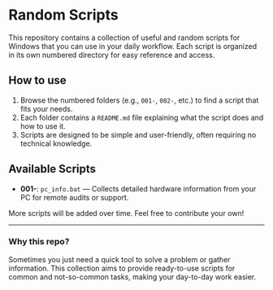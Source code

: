 # Random Scripts

This repository contains a collection of useful and random scripts for Windows that you can use in your daily workflow. Each script is organized in its own numbered directory for easy reference and access.

## How to use

1. Browse the numbered folders (e.g., `001-`, `002-`, etc.) to find a script that fits your needs.
2. Each folder contains a `README.md` file explaining what the script does and how to use it.
3. Scripts are designed to be simple and user-friendly, often requiring no technical knowledge.

## Available Scripts

- **001-**: `pc_info.bat` — Collects detailed hardware information from your PC for remote audits or support.

More scripts will be added over time. Feel free to contribute your own!

---

### Why this repo?

Sometimes you just need a quick tool to solve a problem or gather information. This collection aims to provide ready-to-use scripts for common and not-so-common tasks, making your day-to-day work easier.
